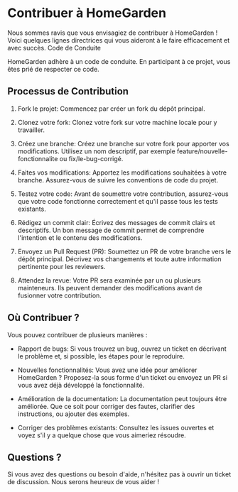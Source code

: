 # Contribuer à HomeGarden

Nous sommes ravis que vous envisagiez de contribuer à HomeGarden ! Voici quelques lignes directrices qui vous aideront à le faire efficacement et avec succès.
Code de Conduite

HomeGarden adhère à un code de conduite. En participant à ce projet, vous êtes prié de respecter ce code.
## Processus de Contribution

1. Fork le projet: Commencez par créer un fork du dépôt principal.

2. Clonez votre fork: Clonez votre fork sur votre machine locale pour y travailler.

3. Créez une branche: Créez une branche sur votre fork pour apporter vos modifications. Utilisez un nom descriptif, par exemple feature/nouvelle-fonctionnalite ou fix/le-bug-corrigé.

4. Faites vos modifications: Apportez les modifications souhaitées à votre branche. Assurez-vous de suivre les conventions de code du projet.

5. Testez votre code: Avant de soumettre votre contribution, assurez-vous que votre code fonctionne correctement et qu'il passe tous les tests existants.

6. Rédigez un commit clair: Écrivez des messages de commit clairs et descriptifs. Un bon message de commit permet de comprendre l'intention et le contenu des modifications.

7. Envoyez un Pull Request (PR): Soumettez un PR de votre branche vers le dépôt principal. Décrivez vos changements et toute autre information pertinente pour les reviewers.

8. Attendez la revue: Votre PR sera examinée par un ou plusieurs mainteneurs. Ils peuvent demander des modifications avant de fusionner votre contribution.

## Où Contribuer ?

Vous pouvez contribuer de plusieurs manières :

* Rapport de bugs: Si vous trouvez un bug, ouvrez un ticket en décrivant le problème et, si possible, les étapes pour le reproduire.

* Nouvelles fonctionnalités: Vous avez une idée pour améliorer HomeGarden ? Proposez-la sous forme d'un ticket ou envoyez un PR si vous avez déjà développé la fonctionnalité.
* Amélioration de la documentation: La documentation peut toujours être améliorée. Que ce soit pour corriger des fautes, clarifier des instructions, ou ajouter des exemples.
* Corriger des problèmes existants: Consultez les issues ouvertes et voyez s'il y a quelque chose que vous aimeriez résoudre.

## Questions ?

Si vous avez des questions ou besoin d'aide, n'hésitez pas à ouvrir un ticket de discussion. Nous serons heureux de vous aider !
